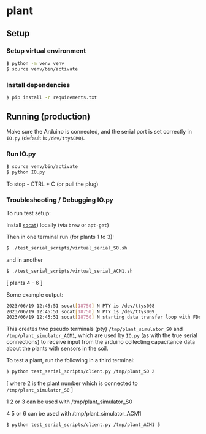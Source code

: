 # plant

## Setup

### Setup virtual environment

```bash
$ python -m venv venv
$ source venv/bin/activate
```

### Install dependencies
```bash
$ pip install -r requirements.txt
```

## Running (production)

Make sure the Arduino is connected, and the serial port is set correctly in `IO.py` (default is `/dev/ttyACM0`).

### Run IO.py

```bash
$ source venv/bin/activate
$ python IO.py
```
To stop - CTRL + C (or pull the plug)


### Troubleshooting / Debugging IO.py

To run test setup:

Install [`socat`](http://www.dest-unreach.org/socat/)) locally (via `brew` or `apt-get`)

Then in one terminal run (for plants 1 to 3):

```bash
$ ./test_serial_scripts/virtual_serial_S0.sh
```

and in another 

```bash
$ ./test_serial_scripts/virtual_serial_ACM1.sh
```
[ plants 4 - 6 ]

Some example output:

```bash
2023/06/19 12:45:51 socat[18750] N PTY is /dev/ttys008
2023/06/19 12:45:51 socat[18750] N PTY is /dev/ttys009
2023/06/19 12:45:51 socat[18750] N starting data transfer loop with FDs [5,5] and [7,7]
```

This creates two pseudo terminals (pty) `/tmp/plant_simulator_S0` and `/tmp/plant_simulator_ACM1`, which are used by `IO.py` (as with the true serial connections) to receive input from the arduino collecting capacitance data about the plants with sensors in the soil.

To test a plant, run the following in a third terminal:
```bash
$ python test_serial_scripts/client.py /tmp/plant_S0 2
```
[ where 2 is the plant number which is connected to `/tmp/plant_simulator_S0` ]

1 2 or 3 can be used with /tmp/plant_simulator_S0

4 5 or 6 can be used with /tmp/plant_simulator_ACM1

```bash
$ python test_serial_scripts/client.py /tmp/plant_ACM1 5
```
